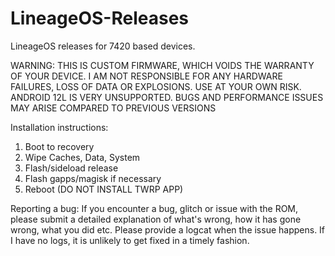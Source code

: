 # LineageOS-Releases
LineageOS releases for 7420 based devices.

WARNING: THIS IS CUSTOM FIRMWARE, WHICH VOIDS THE WARRANTY OF YOUR DEVICE. I AM NOT RESPONSIBLE FOR ANY HARDWARE FAILURES, LOSS OF DATA OR EXPLOSIONS. USE AT YOUR OWN RISK.
ANDROID 12L IS VERY UNSUPPORTED. BUGS AND PERFORMANCE ISSUES MAY ARISE COMPARED TO PREVIOUS VERSIONS

Installation instructions:
1) Boot to recovery
2) Wipe Caches, Data, System
3) Flash/sideload release
4) Flash gapps/magisk if necessary
5) Reboot (DO NOT INSTALL TWRP APP)

Reporting a bug:
If you encounter a bug, glitch or issue with the ROM, please submit a detailed explanation of what's wrong, how it has gone wrong, what you did etc.
Please provide a logcat when the issue happens. If I have no logs, it is unlikely to get fixed in a timely fashion. 
